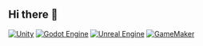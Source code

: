 ## Hi there 👋
[![Unity](https://img.shields.io/badge/Unity-%23000000.svg?logo=unity&logoColor=white)](#) [![Godot Engine](https://img.shields.io/badge/Godot-%23FFFFFF.svg?logo=godot-engine)](#) [![Unreal Engine](https://img.shields.io/badge/Unreal%20Engine-%23313131.svg?logo=unrealengine&logoColor=white)](#) [![GameMaker](https://img.shields.io/badge/GameMaker-000?logo=gamemaker&logoColor=fff)](#)
<!--
**TrustyTraitor/TrustyTraitor** is a ✨ _special_ ✨ repository because its `README.md` (this file) appears on your GitHub profile.

Here are some ideas to get you started:

- 🔭 I’m currently working on ...
- 🌱 I’m currently learning ...
- 👯 I’m looking to collaborate on ...
- 🤔 I’m looking for help with ...
- 💬 Ask me about ...
- 📫 How to reach me: ...
- 😄 Pronouns: ...
- ⚡ Fun fact: ...
-->
